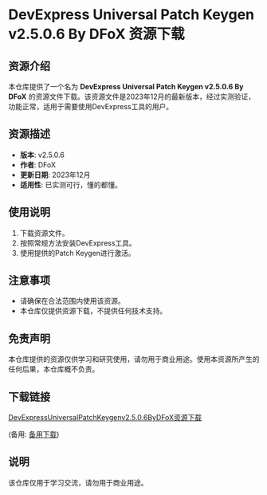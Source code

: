 # DevExpress Universal Patch Keygen v2.5.0.6 By DFoX 资源下载

## 资源介绍

本仓库提供了一个名为 **DevExpress Universal Patch Keygen v2.5.0.6 By DFoX** 的资源文件下载。该资源文件是2023年12月的最新版本，经过实测验证，功能正常，适用于需要使用DevExpress工具的用户。

## 资源描述

- **版本**: v2.5.0.6
- **作者**: DFoX
- **更新日期**: 2023年12月
- **适用性**: 已实测可行，懂的都懂。

## 使用说明

1. 下载资源文件。
2. 按照常规方法安装DevExpress工具。
3. 使用提供的Patch Keygen进行激活。

## 注意事项

- 请确保在合法范围内使用该资源。
- 本仓库仅提供资源下载，不提供任何技术支持。

## 免责声明

本仓库提供的资源仅供学习和研究使用，请勿用于商业用途。使用本资源所产生的任何后果，本仓库概不负责。

## 下载链接
[DevExpressUniversalPatchKeygenv2.5.0.6ByDFoX资源下载](https://pan.quark.cn/s/b971f9bb0f91) 

(备用: [备用下载](https://pan.baidu.com/s/1ySuszI_3zcV0iPOKrYrSag?pwd=1234))

## 说明

该仓库仅用于学习交流，请勿用于商业用途。
